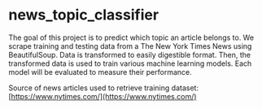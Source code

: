 # news_topic_classifier
The goal of this project is to predict which topic an article belongs to. We scrape training and testing data from a The New York Times News using BeautifulSoup. Data is transformed to easily digestible format. Then, the transformed data is used to train various machine learning models. Each model will be evaluated to measure their performance.

Source of news articles used to retrieve training dataset: [https://www.nytimes.com/](https://www.nytimes.com/)
